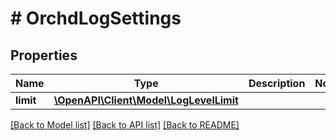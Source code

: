 # # OrchdLogSettings

## Properties

Name | Type | Description | Notes
------------ | ------------- | ------------- | -------------
**limit** | [**\OpenAPI\Client\Model\LogLevelLimit**](LogLevelLimit.md) |  |

[[Back to Model list]](../../README.md#models) [[Back to API list]](../../README.md#endpoints) [[Back to README]](../../README.md)
